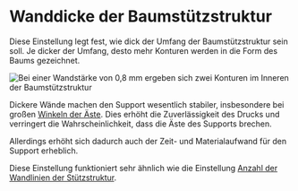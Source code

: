 Wanddicke der Baumstützstruktur
====
Diese Einstellung legt fest, wie dick der Umfang der Baumstützstruktur sein soll. Je dicker der Umfang, desto mehr Konturen werden in die Form des Baums gezeichnet.

![Bei einer Wandstärke von 0,8 mm ergeben sich zwei Konturen im Inneren der Baumstützstruktur](../../../articles/images/support_tree_wall_count.png)

Dickere Wände machen den Support wesentlich stabiler, insbesondere bei großen [Winkeln der Äste](../support/support_tree_angle.md). Dies erhöht die Zuverlässigkeit des Drucks und verringert die Wahrscheinlichkeit, dass die Äste des Supports brechen.

Allerdings erhöht sich dadurch auch der Zeit- und Materialaufwand für den Support erheblich.

Diese Einstellung funktioniert sehr ähnlich wie die Einstellung [Anzahl der Wandlinien der Stützstruktur](../support/support_wall_count.md).